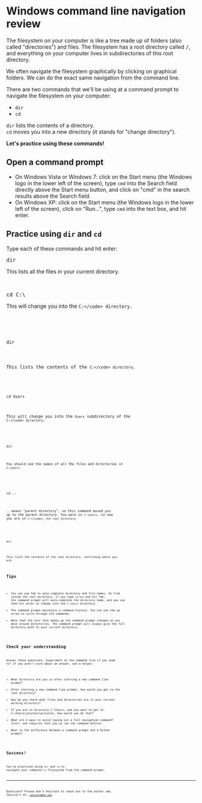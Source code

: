 # Windows command line navigation review

The filesystem on your computer is like a tree made up of folders (also called "directories") and files. The filesystem has a root directory called <tt>/</tt>, and everything on your computer lives in subdirectories of this root directory.

We often navigate the filesystem graphically by clicking on graphical folders. We can do the exact same navigation from the command line.

There are two commands that we'll be using at a command prompt to navigate the filesystem on your computer:
* <code>dir</code>
* <code>cd</code>

<code>dir</code> lists the contents of a directory.<br />
<code>cd</code> moves you into a new directory (it stands for "change directory").

<b>Let's practice using these commands!</b>

## Open a command prompt

* On Windows Vista or Windows 7: click on the Start menu (the Windows logo in the lower left of the screen), type <code>cmd</code> into the Search field directly above the Start menu button, and click on "cmd" in the search results above the Search field.
* On Windows XP: click on the Start menu (the Windows logo in the lower left of the screen), click on "Run...", type <code>cmd</code> into the text box, and hit enter.

## Practice using <code>dir</code> and <code>cd</code>

Type each of these commands and hit enter:

<pre>dir</pre>
This lists all the files in your current directory.

<br />

<pre>cd C:\</pre>
This will change you into the <code>C:\</code> directory.

<br />

<pre>dir</pre>
This lists the contents of the <code>C:\</code> directory.

<br />

<pre>cd Users</pre>
This will change you into the <code>Users</code> subdirectory of the <code>C:\</code> directory. 

<br />

<pre>dir</pre>
You should see the names of all the files and directories in <code>C:\Users</code>.

<br />

<pre>cd ..</pre>
<code>..</code> means "parent directory", so this command moved you up to the parent directory. You were in <code>C:\Users</code>, so now you are in <code>C:\</code>, the root directory.

<br />

<pre>dir</pre>
This lists the contents of the root directory, confirming where you are.

## Tips

* You can use Tab to auto-complete directory and file names. So from inside the root directory, if you type <code>cd Use</code> and hit Tab, the command prompt will auto-complete the directory name, and you can then hit enter to change into the <code>C:\Users</code> directory.
* The command prompt maintains a command history. You can use the up arrow to cycle through old commands.
* Note that the text that makes up the command prompt changes as you move around directories. The command prompt will always give the full directory path to your current directory.

## Check your understanding

Answer these questions. Experiment at the command line if you need to! If you aren't sure about an answer, ask a helper.

* What directory are you in after starting a new command line prompt?
* After starting a new command line prompt, how would you get to the root directory?
* How do you check what files and directories are in your current working directory?
* If you are in directory <tt>C:\Users</tt>, and you want to get to <tt>C:\Users\jesstess\projects</tt>, how would you do that?
* What are 2 ways to avoid typing out a full navigation command? (hint: one requires that you've run the command before)
* What is the difference between a command prompt and a Python prompt?

## Success!

You've practiced using <code>dir</code> and <code>cd</code> to navigate your computer's filesystem from the command prompt.

---

Questions? Please don't hesitate to reach out to the author (me, Jessica!) at:
<code>jesstess@mit.edu</code>.

